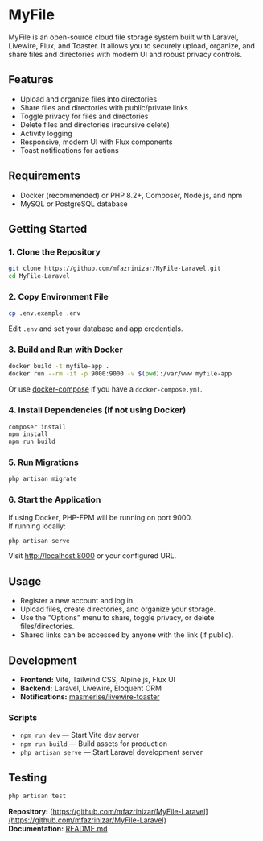 # MyFile

MyFile is an open-source cloud file storage system built with Laravel, Livewire, Flux, and Toaster. It allows you to securely upload, organize, and share files and directories with modern UI and robust privacy controls.

## Features

- Upload and organize files into directories
- Share files and directories with public/private links
- Toggle privacy for files and directories
- Delete files and directories (recursive delete)
- Activity logging
- Responsive, modern UI with Flux components
- Toast notifications for actions

## Requirements

- Docker (recommended) or PHP 8.2+, Composer, Node.js, and npm
- MySQL or PostgreSQL database

## Getting Started

### 1. Clone the Repository

```sh
git clone https://github.com/mfazrinizar/MyFile-Laravel.git
cd MyFile-Laravel
```

### 2. Copy Environment File

```sh
cp .env.example .env
```

Edit `.env` and set your database and app credentials.

### 3. Build and Run with Docker

```sh
docker build -t myfile-app .
docker run --rm -it -p 9000:9000 -v $(pwd):/var/www myfile-app
```

Or use [docker-compose](https://docs.docker.com/compose/) if you have a `docker-compose.yml`.

### 4. Install Dependencies (if not using Docker)

```sh
composer install
npm install
npm run build
```

### 5. Run Migrations

```sh
php artisan migrate
```

### 6. Start the Application

If using Docker, PHP-FPM will be running on port 9000.  
If running locally:

```sh
php artisan serve
```

Visit [http://localhost:8000](http://localhost:8000) or your configured URL.

## Usage

- Register a new account and log in.
- Upload files, create directories, and organize your storage.
- Use the "Options" menu to share, toggle privacy, or delete files/directories.
- Shared links can be accessed by anyone with the link (if public).

## Development

- **Frontend:** Vite, Tailwind CSS, Alpine.js, Flux UI
- **Backend:** Laravel, Livewire, Eloquent ORM
- **Notifications:** [masmerise/livewire-toaster](https://github.com/masmerise/livewire-toaster)

### Scripts

- `npm run dev` — Start Vite dev server
- `npm run build` — Build assets for production
- `php artisan serve` — Start Laravel development server

## Testing

```sh
php artisan test
```

**Repository:** [https://github.com/mfazrinizar/MyFile-Laravel](https://github.com/mfazrinizar/MyFile-Laravel)  
**Documentation:** [README.md](https://github.com/mfazrinizar/MyFile-Laravel/blob/main/README.md)